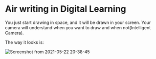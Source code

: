 # Air writing in Digital Learning


You just start drawing in space, and it will be drawn in your screen. Your camera will understand when you want to draw and when not(Intelligent Camera).

The way it looks is:

![Screenshot from 2021-05-22 20-38-45](https://user-images.githubusercontent.com/67226529/119841341-583bb280-bf23-11eb-9fea-004ed320b2f3.png)
